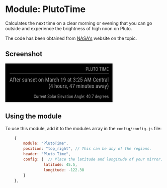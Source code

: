 # Module: PlutoTime

Calculates the next time on a clear morning or evening that you can go outside and experience the brightness of high noon on Pluto.

The code has been obtained from [NASA's](https://science.nasa.gov/dwarf-planets/pluto/plutotime) website on the topic.

## Screenshot

![Screenshot](screenshot.png)

## Using the module

To use this module, add it to the modules array in the `config/config.js` file:

```javascript
    {
        module: "PlutoTime",
        position: "top_right", // This can be any of the regions.
        header: "Pluto Time",
        config: {  // Place the latitude and longitude of your mirror.
                 latitude: 45.5,
                 longitude: -122.38
        }
    },
```
